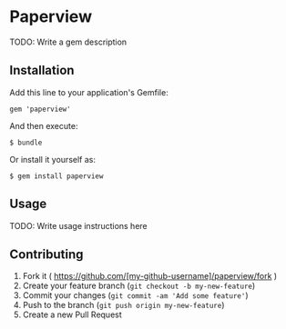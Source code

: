 # Paperview

TODO: Write a gem description

## Installation

Add this line to your application's Gemfile:

    gem 'paperview'

And then execute:

    $ bundle

Or install it yourself as:

    $ gem install paperview

## Usage

TODO: Write usage instructions here

## Contributing

1. Fork it ( https://github.com/[my-github-username]/paperview/fork )
2. Create your feature branch (`git checkout -b my-new-feature`)
3. Commit your changes (`git commit -am 'Add some feature'`)
4. Push to the branch (`git push origin my-new-feature`)
5. Create a new Pull Request
